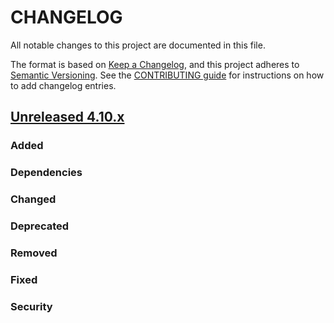 # CHANGELOG
All notable changes to this project are documented in this file.

The format is based on [Keep a Changelog](https://keepachangelog.com/en/1.0.0/), and this project adheres to [Semantic Versioning](https://semver.org/spec/v2.0.0.html). See the [CONTRIBUTING guide](./CONTRIBUTING.md#Changelog) for instructions on how to add changelog entries.

## [Unreleased 4.10.x]
### Added

### Dependencies

### Changed

### Deprecated

### Removed

### Fixed

### Security

[Unreleased 4.10.x]: https://github.com/wazuh/wazuh-indexer/compare/4.10.1...4.10.2
